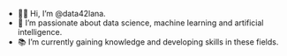 - :wave::grinning: Hi, I’m @data42lana.
- :seedling: I’m passionate about data science, machine learning and artificial intelligence.
- :books: I’m currently gaining knowledge and developing skills in these fields.


